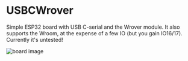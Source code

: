 # USBCWrover
Simple ESP32 board with USB C-serial and the Wrover module. It also supports the Wroom, at the expense of a few IO (but you gain IO16/17). Currently it's untested!

![board image][herofront]

[herofront]: https://github.com/sebastius/USBCWrover/blob/master/USBCWrover/documentation/hero_render.png "test"
